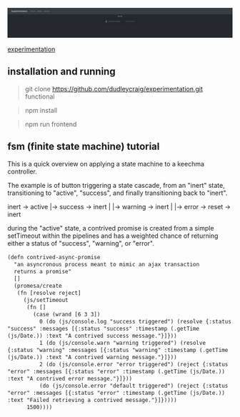 ![dynamic screenshot](https://raw.githubusercontent.com/dudleycraig/keechma-webgl-experimentation/master/public/images/contrived-status.screenshot.gif)

[experimentation](http://functional.org.za/keechma-webgl-experimentation)

## installation and running

> git clone https://github.com/dudleycraig/experimentation.git functional 

> npm install

> npm run frontend

## fsm (finite state machine) tutorial 

This is a quick overview on applying a state machine to a keechma controller.

The example is of button triggering a state cascade, 
from an "inert" state, transitioning to "active", "success", and finally transitioning back to "inert".

inert -> active |-> success -> inert
                |
                |-> warning -> inert
                |
                |-> error -> reset -> inert

during the "active" state, a contrived promise is created from a simple setTimeout within the pipelines and has a weighted chance of returning either a status of "success", "warning", or "error".  
```
(defn contrived-async-promise
  "an asyncronous process meant to mimic an ajax transaction 
  returns a promise"
  []
  (promesa/create
   (fn [resolve reject]
     (js/setTimeout
      (fn []
        (case (wrand [6 3 3])
          0 (do (js/console.log "success triggered") (resolve {:status "success" :messages [{:status "success" :timestamp (.getTime (js/Date.)) :text "A contrived success message."}]}))
          1 (do (js/console.warn "warning triggered") (resolve {:status "warning" :messages [{:status "warning" :timestamp (.getTime (js/Date.)) :text "A contrived warning message."}]}))
          2 (do (js/console.error "error triggered") (reject {:status "error" :messages [{:status "error" :timestamp (.getTime (js/Date.)) :text "A contrived error message."}]}))
          (do (js/console.error "default triggered") (reject {:status "error" :messages [{:status "error" :timestamp (.getTime (js/Date.)) :text "Failed retrieving a contrived message."}]}))))
      1500))))
```
